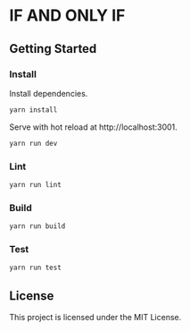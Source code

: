 # IF AND ONLY IF

## Getting Started

### Install

Install dependencies.

```bash
yarn install
```

Serve with hot reload at http://localhost:3001.

```bash
yarn run dev
```

### Lint

```bash
yarn run lint
```

### Build

```bash
yarn run build
```

### Test

```bash
yarn run test
```

## License

This project is licensed under the MIT License.
